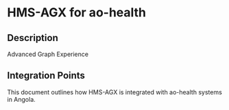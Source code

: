 # HMS-AGX for ao-health

## Description

Advanced Graph Experience

## Integration Points

This document outlines how HMS-AGX is integrated with ao-health systems in Angola.
